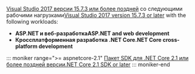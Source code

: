 <span data-ttu-id="73195-101">[Visual Studio 2017 версии 15.7.3 или более поздней](https://www.microsoft.com/net/download/windows) со следующими рабочими нагрузками</span><span class="sxs-lookup"><span data-stu-id="73195-101">[Visual Studio 2017 version 15.7.3 or later](https://www.microsoft.com/net/download/windows) with the following workloads:</span></span>

* <span data-ttu-id="73195-102">**ASP.NET и веб-разработка**</span><span class="sxs-lookup"><span data-stu-id="73195-102">**ASP.NET and web development**</span></span>
* <span data-ttu-id="73195-103">**Кроссплатформенная разработка .NET Core**</span><span class="sxs-lookup"><span data-stu-id="73195-103">**.NET Core cross-platform development**</span></span>

::: moniker range=">= aspnetcore-2.1"
[<span data-ttu-id="73195-104">Пакет SDK для .NET Core 2.1 или более поздней версии</span><span class="sxs-lookup"><span data-stu-id="73195-104">.NET Core 2.1 SDK or later</span></span>](https://www.microsoft.com/net/download/windows)
::: moniker-end
